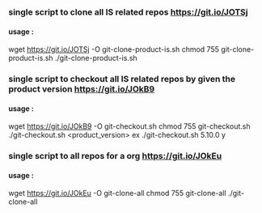 
### single script to clone all IS related repos https://git.io/JOTSj
#### usage : 
wget https://git.io/JOTSj -O git-clone-product-is.sh
chmod 755 git-clone-product-is.sh
./git-clone-product-is.sh

### single script to checkout all IS related repos by given the product version  https://git.io/JOkB9
#### usage :
wget https://git.io/JOkB9 -O git-checkout.sh
chmod 755 git-checkout.sh
./git-checkout.sh <product_version> <force>
ex ./git-checkout.sh 5.10.0 y

### single script to all repos for a org  https://git.io/JOkEu
#### usage :
wget https://git.io/JOkEu -O git-clone-all
chmod 755 git-clone-all
./git-clone-all
